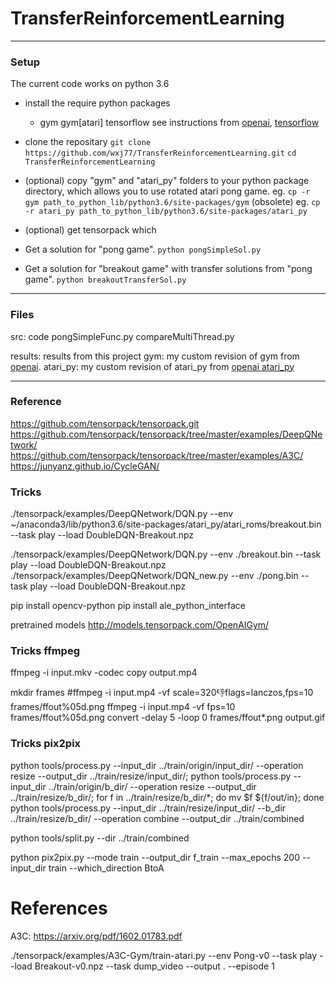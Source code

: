 # TransferReinforcementLearning

---

### Setup

The current code works on python 3.6
* install the require python packages
  * gym gym\[atari\] tensorflow
    see instructions from [openai](https://gym.openai.com/), [tensorflow](https://www.tensorflow.org/)

* clone the repositary
  `git clone https://github.com/wxj77/TransferReinforcementLearning.git`
  `cd TransferReinforcementLearning`

* (optional) copy "gym" and "atari_py" folders to your python package directory, which allows you to use rotated atari pong game.
  eg. `cp -r gym path_to_python_lib/python3.6/site-packages/gym`
  (obsolete) eg. `cp -r atari_py path_to_python_lib/python3.6/site-packages/atari_py`

* (optional) get tensorpack which 

* Get a solution for "pong game".
  `python pongSimpleSol.py`

* Get a solution for "breakout game" with transfer solutions from "pong game".
  `python breakoutTransferSol.py` 

---

### Files

src: code
  pongSimpleFunc.py
  compareMultiThread.py   

results: results from this project
gym: my custom revision of gym from [openai](https://github.com/openai/gym.git).
atari\_py: my custom revision of atari\_py from [openai atari_py](https://github.com/openai/atari-py.git)

---

### Reference
https://github.com/tensorpack/tensorpack.git
https://github.com/tensorpack/tensorpack/tree/master/examples/DeepQNetwork/
https://github.com/tensorpack/tensorpack/tree/master/examples/A3C/
https://junyanz.github.io/CycleGAN/

### Tricks
./tensorpack/examples/DeepQNetwork/DQN.py --env ~/anaconda3/lib/python3.6/site-packages/atari_py/atari_roms/breakout.bin --task play --load DoubleDQN-Breakout.npz 


./tensorpack/examples/DeepQNetwork/DQN.py --env ./breakout.bin --task play --load DoubleDQN-Breakout.npz 
./tensorpack/examples/DeepQNetwork/DQN_new.py --env ./pong.bin --task play --load DoubleDQN-Breakout.npz 


pip install opencv-python
pip install ale_python_interface


pretrained models
http://models.tensorpack.com/OpenAIGym/



### Tricks ffmpeg
ffmpeg -i input.mkv -codec copy output.mp4

mkdir frames
#ffmpeg -i input.mp4 -vf scale=320:-1:flags=lanczos,fps=10 frames/ffout%05d.png
ffmpeg -i input.mp4 -vf fps=10 frames/ffout%05d.png
convert -delay 5 -loop 0 frames/ffout*.png output.gif

### Tricks pix2pix
python tools/process.py --input_dir ../train/origin/input_dir/   --operation resize --output_dir ../train/resize/input_dir/; 
python tools/process.py --input_dir ../train/origin/b_dir/   --operation resize --output_dir ../train/resize/b_dir/; 
for f in ../train/resize/b_dir/*; do mv $f ${f/out/in}; done
python tools/process.py   --input_dir ../train/resize/input_dir/   --b_dir ../train/resize/b_dir/   --operation combine   --output_dir ../train/combined

python tools/split.py   --dir ../train/combined

python pix2pix.py --mode train --output_dir f_train --max_epochs 200 --input_dir train  --which_direction BtoA

# References
A3C: https://arxiv.org/pdf/1602.01783.pdf


./tensorpack/examples/A3C-Gym/train-atari.py --env Pong-v0 --task play --load Breakout-v0.npz --task dump_video --output . --episode 1



